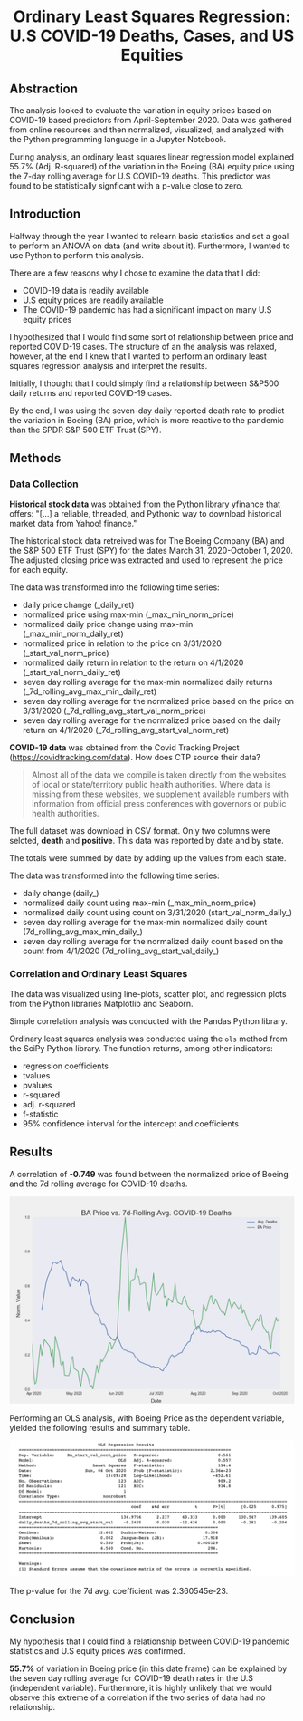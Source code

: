 <h1 align="center">Ordinary Least Squares Regression: U.S COVID-19 Deaths, Cases, and US Equities</h1>

## Abstraction

The analysis looked to evaluate the variation in equity prices based on COVID-19 based predictors from April-September 2020. Data was gathered from online resources and then normalized, visualized, and analyzed with the Python programming language in a Jupyter Notebook.

During analysis, an ordinary least squares linear regression model explained 55.7% (Adj. R-squared) of the variation in the Boeing (BA) equity price using the 7-day rolling average for U.S COVID-19 deaths. This predictor was found to be statistically signficant with a p-value close to zero. 

## Introduction

Halfway through the year I wanted to relearn basic statistics and set a goal to perform an ANOVA on data (and write about it). Furthermore, I wanted to use Python to perform this analysis. 

There are a few reasons why I chose to examine the data that I did:
 - COVID-19 data is readily available
 - U.S equity prices are readily available
 - The COVID-19 pandemic has had a significant impact on many U.S equity prices
 
I hypothesized that I would find some sort of relationship between price and reported COVID-19 cases. The structure of an the analysis was relaxed, however, at the end I knew that I wanted to perform an ordinary least squares regression analysis and interpret the results. 

Initially, I thought that I could simply find a relationship between S&P500 daily returns and reported COVID-19 cases.

By the end, I was using the seven-day daily reported death rate to predict the variation in Boeing (BA) price, which is more reactive to the pandemic than the SPDR S&P 500 ETF Trust (SPY). 

## Methods

### Data Collection

**Historical stock data** was obtained from the Python library yfinance that offers:
"\[...\] a reliable, threaded, and Pythonic way to download historical market data from Yahoo! finance."

The historical stock data retreived was for The Boeing Company (BA) and the S&P 500 ETF Trust (SPY) for the dates March 31, 2020-October 1, 2020. The adjusted closing price was extracted and used to represent the price for each equity. 

The data was transformed into the following time series:
- daily price change (_daily_ret)
- normalized price using max-min (_max_min_norm_price)
- normalized daily price change using max-min (_max_min_norm_daily_ret)
- normalized price in relation to the price on 3/31/2020 (_start_val_norm_price)
- normalized daily return in relation to the return on 4/1/2020 (_start_val_norm_daily_ret)
- seven day rolling average for the max-min normalized daily returns (_7d_rolling_avg_max_min_daily_ret)
- seven day rolling average for the normalized price based on the price on 3/31/2020 (_7d_rolling_avg_start_val_norm_price)
- seven day rolling average for the normalized price based on the daily return on 4/1/2020 (_7d_rolling_avg_start_val_norm_ret)

**COVID-19 data** was obtained from the Covid Tracking Project (https://covidtracking.com/data). How does CTP source their data?

> Almost all of the data we compile is taken directly from the websites of local or state/territory public health authorities. Where data is missing from these websites, we supplement available numbers with information from official press conferences with governors or public health authorities.

The full dataset was download in CSV format. Only two columns were selcted, **death** and **positive**. This data was reported by date and by state. 

The totals were summed by date by adding up the values from each state.

The data was transformed into the following time series:
- daily change (daily_)
- normalized daily count using max-min (_max_min_norm_price)
- normalized daily count using count on 3/31/2020 (start_val_norm_daily_)
- seven day rolling average for the max-min normalized daily count (7d_rolling_avg_max_min_daily_)
- seven day rolling average for the normalized daily count based on the count from 4/1/2020 (7d_rolling_avg_start_val_daily_)

### Correlation and Ordinary Least Squares

The data was visualized using line-plots, scatter plot, and regression plots from the Python libraries Matplotlib and Seaborn. 

Simple correlation analysis was conducted with the Pandas Python library.

Ordinary least squares analysis was conducted using the ````ols```` method from the SciPy Python library. The function returns, among other indicators:
- regression coefficients
- tvalues
- pvalues
- r-squared
- adj. r-squared
- f-statistic
- 95% confidence interval for the intercept and coefficients


## Results

A correlation of **-0.749** was found between the normalized price of Boeing and the 7d rolling average for COVID-19 deaths. 

![ba_price_avg_deaths_max_min.png](./ba_price_avg_deaths_max_min.png)

Performing an OLS analysis, with Boeing Price as the dependent variable, yielded the following results and summary table.

![results.png](./results.png)

The p-value for the 7d avg. coefficient was 2.360545e-23.

## Conclusion

My hypothesis that I could find a relationship between COVID-19 pandemic statistics and U.S equity prices was confirmed. 

**55.7%** of variation in Boeing price (in this date frame) can be explained by the seven day rolling average for COVID-19 death rates in the U.S (independent variable). Furthermore, it is highly unlikely that we would observe this extreme of a correlation if the two series of data had no relationship. 
